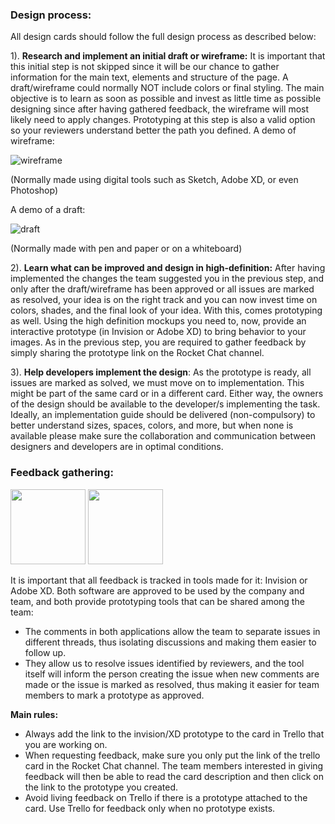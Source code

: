 ### Design process:

All design cards should follow the full design process as described below:

1). **Research and implement an initial draft or wireframe:** It is important that this initial step is not skipped since it will be our chance to gather information for the main text, elements and structure of the page. A draft/wireframe could normally NOT include colors or final styling. The main objective is to learn as soon as possible and invest as little time as possible designing since after having gathered feedback, the wireframe will most likely need to apply changes. Prototyping at this step is also a valid option so your reviewers understand better the path you defined.
A demo of wireframe:

![wireframe](https://careerfoundry.com/en/blog/uploads/versions/samuel-student-wireframe---x----972-715x---.png)

(Normally made using digital tools such as Sketch, Adobe XD, or even Photoshop)

A demo of a draft:

![draft](http://clevrrrr.com/wp-content/uploads/2014/06/sketch.jpg)

(Normally made with pen and paper or on a whiteboard)

2). **Learn what can be improved and design in high-definition:** After having implemented the changes the team suggested you in the previous step, and only after the draft/wireframe has been approved or all issues are marked as resolved, your idea is on the right track and you can now invest time on colors, shades, and the final look of your idea. With this, comes prototyping as well. Using the high definition mockups you need to, now, provide an interactive prototype (in Invision or Adobe XD) to bring behavior to your images. As in the previous step, you are required to gather feedback by simply sharing the prototype link on the Rocket Chat channel.

3). **Help developers implement the design**: As the prototype is ready, all issues are marked as solved, we must move on to implementation. This might be part of the same card or in a different card. Either way, the owners of the design should be available to the developer/s implementing the task. Ideally, an implementation guide should be delivered (non-compulsory) to better understand sizes, spaces, colors, and more, but when none is available please make sure the collaboration and communication between designers and developers are in optimal conditions.

### Feedback gathering:


<img src='https://invisionapp.com/assets/img/invision-logo-square.png' height='120px'>
<img src='https://mobilelabtutorials.files.wordpress.com/2017/02/adobe-xd-logo.png' height='120px'>


It is important that all feedback is tracked in tools made for it: Invision or Adobe XD. 
Both software are approved to be used by the company and team, and both provide prototyping tools that can be shared among the team:
- The comments in both applications allow the team to separate issues in different threads, thus isolating discussions and making them easier to follow up.
- They allow us to resolve issues identified by reviewers, and the tool itself will inform the person creating the issue when new comments are made or the issue is marked as resolved, thus making it easier for team members to mark a prototype as approved.

**Main rules:**

- Always add the link to the invision/XD prototype to the card in Trello that you are working on.
- When requesting feedback, make sure you only put the link of the trello card in the Rocket Chat channel. The team members interested in giving feedback will then be able to read the card description and then click on the link to the prototype you created.
- Avoid living feedback on Trello if there is a prototype attached to the card. Use Trello for feedback only when no prototype exists.